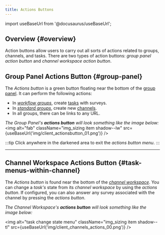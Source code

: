 ```yaml
---
title: Actions Buttons
---
```


import useBaseUrl from '@docusaurus/useBaseUrl'; 

## Overview {#overview}

Action buttons allow users to carry out all sorts of actions related to groups, channels, and tasks. There are two types of action buttons: _group panel action button_ and _channel workspace action button_.

## Group Panel Actions Button {#group-panel}

The _Actions button_ is a green button floating near the bottom of the [group panel](/docs/documentation/client/groups#group-panel). It can perform the following actions:
- In [_workflow groups_](/docs/documentation/client/groups#workflow-groups), create [tasks](/docs/documentation/client/tasks/overview) with surveys.
- In [_standard groups_](/docs/documentation/client/groups#regular-groups), create new [channels](/docs/documentation/client/channels).
- In all groups, there can be links to any URL.

_The Group Panel's **actions button** will look something like the image below:_
<img alt="fab" className="img_sizing item shadow--lw" src={useBaseUrl('img/client_actionsbutton_01.png')} />
<br/>

:::tip
Click anywhere in the darkened area to exit the _actions button menu_.
:::

---

## Channel Workspace Actions Button {#task-menus-within-channel}
The _Actions button_ is found near the bottom of the [_channel workspace_](/docs/documentation/client/channels).
You can change a _task's_ state from its _channel workspace_ by using the _actions button_.
If configured, you can also answer any survey associated with the channel by pressing the _actions button_.

_The Channel Workspace's **actions button** will look something like the image below:_

<img alt="task change state menu" className="img_sizing item shadow--tl" src={useBaseUrl('img/client_channels_actions_00.png')} />
<br/>

